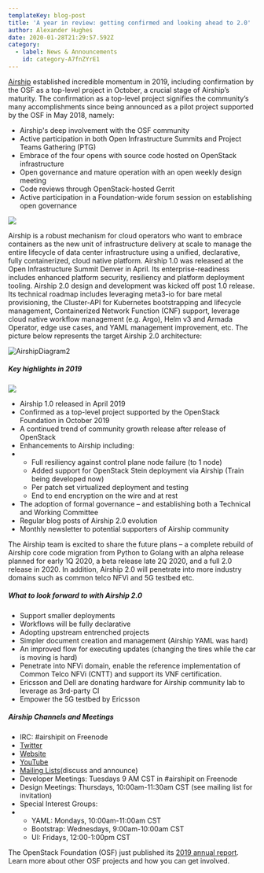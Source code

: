 ```yaml
---
templateKey: blog-post
title: 'A year in review: getting confirmed and looking ahead to 2.0'
author: Alexander Hughes
date: 2020-01-28T21:29:57.592Z
category: 
  - label: News & Announcements
    id: category-A7fnZYrE1
---
```

[Airship](https://www.airshipit.org/) established incredible momentum in 2019, including confirmation by the OSF as a top-level project in October, a crucial stage of Airship’s maturity. The confirmation as a top-level project signifies the community’s many accomplishments since being announced as a pilot project supported by the OSF in May 2018, namely:



* Airship's deep involvement with the OSF community
* Active participation in both Open Infrastructure Summits and Project Teams Gathering (PTG)
* Embrace of the four opens with source code hosted on OpenStack infrastructure
* Open governance and mature operation with an open weekly design meeting
* Code reviews through OpenStack-hosted Gerrit
* Active participation in a Foundation-wide forum session on establishing open governance



![](https://object-storage-ca-ymq-1.vexxhost.net/swift/v1/6e4619c416ff4bd19e1c087f27a43eea/www-assets-prod/Uploads/growth-of-community-201912.png?r)

Airship is a robust mechanism for cloud operators who want to embrace containers as the new unit of infrastructure delivery at scale to manage the entire lifecycle of data center infrastructure using a unified, declarative, fully containerized, cloud native platform. Airship 1.0 was released at the Open Infrastructure Summit Denver in April. Its enterprise-readiness includes enhanced platform security, resiliency and platform deployment tooling. Airship 2.0 design and development was kicked off post 1.0 release. Its technical roadmap includes leveraging meta3-io for bare metal provisioning, the Cluster-API for Kubernetes bootstrapping and lifecycle management, Containerized Network Function (CNF) support, leverage cloud native workflow management (e.g. Argo), Helm v3 and Armada Operator, edge use cases, and YAML management improvement, etc. The picture below represents the target Airship 2.0 architecture:

![AirshipDiagram2](https://object-storage-ca-ymq-1.vexxhost.net/swift/v1/6e4619c416ff4bd19e1c087f27a43eea/www-assets-prod/Uploads/AirshipDiagram2.png)

##### Key highlights in 2019

![](https://object-storage-ca-ymq-1.vexxhost.net/swift/v1/6e4619c416ff4bd19e1c087f27a43eea/www-assets-prod/Uploads/AS-960x260.jpg)



* Airship 1.0 released in April 2019
* Confirmed as a top-level project supported by the OpenStack Foundation in October 2019
* A continued trend of community growth release after release of OpenStack
* Enhancements to Airship including:
* * Full resiliency against control plane node failure (to 1 node)
  * Added support for OpenStack Stein deployment via Airship (Train being developed now)
  * Per patch set virtualized deployment and testing
  * End to end encryption on the wire and at rest
* The adoption of formal governance – and establishing both a Technical and Working Committee
* Regular blog posts of Airship 2.0 evolution
* Monthly newsletter to potential supporters of Airship community



The Airship team is excited to share the future plans – a complete rebuild of Airship core code migration from Python to Golang with an alpha release planned for early 1Q 2020, a beta release late 2Q 2020, and a full 2.0 release in 2020. In addition, Airship 2.0 will penetrate into more industry domains such as common telco NFVi and 5G testbed etc.

##### What to look forward to with Airship 2.0

* Support smaller deployments
* Workflows will be fully declarative
* Adopting upstream entrenched projects
* Simpler document creation and management (Airship YAML was hard)
* An improved flow for executing updates (changing the tires while the car is moving is hard)
* Penetrate into NFVi domain, enable the reference implementation of Common Telco NFVi (CNTT) and support its VNF certification.
* Ericsson and Dell are donating hardware for Airship community lab to leverage as 3rd-party CI
* Empower the 5G testbed by Ericsson



##### Airship Channels and Meetings

* IRC: #airshipit on Freenode
* [Twitter](https://twitter.com/airshipproject)
* [Website](https://airshipit.org/)
* [YouTube](https://www.youtube.com/playlist?list=PLKqaoAnDyfgp8YjZbzjVrmZBJR9thV27y)
* [Mailing Lists](http://lists.airshipit.org/cgi-bin/mailman/listinfo)(discuss and announce)
* Developer Meetings: Tuesdays 9 AM CST in #airshipit on Freenode
* Design Meetings: Thursdays, 10:00am-11:30am CST (see mailing list for invitation)
* Special Interest Groups:
* * YAML: Mondays, 10:00am-11:00am CST
  * Bootstrap: Wednesdays, 9:00am-10:00am CST
  * UI: Fridays, 12:00-1:00pm CST



The OpenStack Foundation (OSF) just published its [2019 annual report](https://www.openstack.org/foundation/2019-openstack-foundation-annual-report). Learn more about other OSF projects and how you can get involved.
